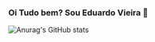 ### Oi Tudo bem? Sou Eduardo Vieira 👋
![Anurag's GitHub stats](https://github-readme-stats.vercel.app/api?username=anuraghazra&show_icons=true&theme=radical)
